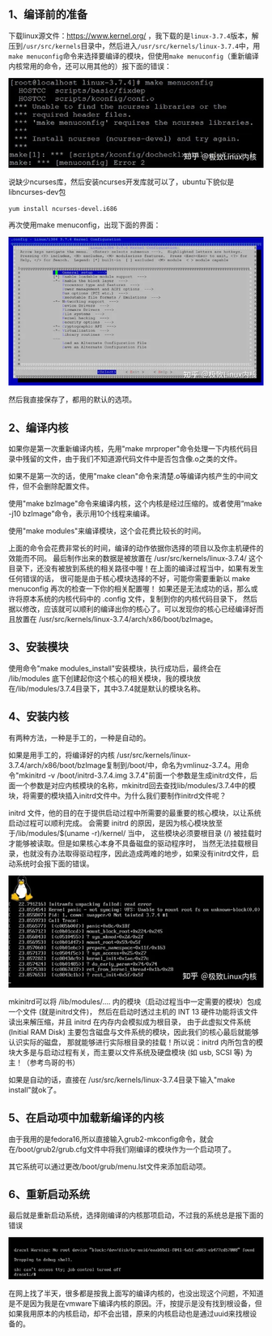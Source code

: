 ## **1、编译前的准备**

下载linux源文件：https://www.kernel.org/ ，我下载的是`linux-3.7.4`版本，解压到`/usr/src/kernels`目录中，然后进入`/usr/src/kernels/linux-3.7.4`中，用`make menuconfig`命令来选择要编译的模块，但使用`make menuconfig`（重新编译内核常用的命令，还可以用其他的）报下面的错误：

![img](img/v2-99c76217f4575d98a9001a4fd8c1681d_720w.webp)

说缺少ncurses库，然后安装ncurses开发库就可以了，ubuntu下貌似是libncurses-dev包

`yum install ncurses-devel.i686`

再次使用make menuconfig，出现下面的界面：

![img](img/v2-9749efd129f16d1a3c6f980cf3d5c7a3_720w.webp)

然后我直接保存了，都用的默认的选项。

## **2、编译内核**

如果你是第一次重新编译内核，先用"make mrproper"命令处理一下内核代码目录中残留的文件，由于我们不知道源代码文件中是否包含像.o之类的文件。

如果不是第一次的话，使用"make clean"命令来清楚.o等编译内核产生的中间文件，但不会删除配置文件。

使用"make bzImage"命令来编译内核，这个内核是经过压缩的。或者使用“make -j10 bzImage”命令，表示用10个线程来编译。

使用"make modules"来编译模块，这个会花费比较长的时间。

上面的命令会花费非常长的时间，编译的动作依据你选择的项目以及你主机硬件的效能而不同。 最后制作出来的数据是被放置在 /usr/src/kernels/linux-3.7.4/ 这个目录下，还没有被放到系统的相关路径中喔！在上面的编译过程当中，如果有发生任何错误的话， 很可能是由于核心模块选择的不好，可能你需要重新以 make menuconfig 再次的检查一下你的相关配置喔！ 如果还是无法成功的话，那么或许将原本系统的内核代码中的 .config 文件，复制到你的内核代码目录下， 然后据以修改，应该就可以顺利的编译出你的核心了。可以发现你的核心已经编译好而且放置在 /usr/src/kernels/linux-3.7.4/arch/x86/boot/bzImage。

## **3、安装模块**

使用命令"make modules_install"安装模块，执行成功后，最终会在 /lib/modules 底下创建起你这个核心的相关模块，我的模块放在/lib/modules/3.7.4目录下，其中3.7.4就是默认的模块名称。

## **4、安装内核**

有两种方法，一种是手工的，一种是自动的。

如果是用手工的，将编译好的内核 /usr/src/kernels/linux-3.7.4/arch/x86/boot/bzImage复制到/boot/中，命名为vmlinuz-3.7.4。用命令"mkinitrd -v /boot/initrd-3.7.4.img 3.7.4"前面一个参数是生成initrd文件，后面一个参数是对应内核模块的名称，mkinitrd回去查找lib/modules/3.7.4中的模块，将需要的模块插入initrd文件中。为什么我们要制作initrd文件呢？

initrd 文件，他的目的在于提供启动过程中所需要的最重要的核心模块，以让系统启动过程可以顺利完成。 会需要 initrd 的原因，是因为核心模块放至于/lib/modules/$(uname -r)/kernel/ 当中， 这些模块必须要根目录 (/) 被挂载时才能够被读取。但是如果核心本身不具备磁盘的驱动程序时， 当然无法挂载根目录，也就没有办法取得驱动程序，因此造成两难的地步，如果没有initrd文件，启动系统时会报下面的错误。

![img](img/v2-a9dc897ce503c0295a1e3f10a734bf44_720w.webp)

mkinitrd可以将 /lib/modules/.... 内的模块（启动过程当中一定需要的模块）包成一个文件 (就是initrd文件)， 然后在启动时透过主机的 INT 13 硬件功能将该文件读出来解压缩，并且 initrd 在内存内会模拟成为根目录， 由于此虚拟文件系统 (Initial RAM Disk) 主要包含磁盘与文件系统的模块，因此我们的核心最后就能够认识实际的磁盘， 那就能够进行实际根目录的挂载！所以说：initrd 内所包含的模块大多是与启动过程有关，而主要以文件系统及硬盘模块 (如 usb, SCSI 等) 为主！（参考鸟哥的书）

如果是自动的话，直接在 /usr/src/kernels/linux-3.7.4目录下输入"make install"就ok了。

## **5、在启动项中加载新编译的内核**

由于我用的是fedora16,所以直接输入grub2-mkconfig命令，就会在/boot/grub2/grub.cfg文件中将我们刚编译的模块作为一个启动项了。

其它系统可以通过更改/boot/grub/menu.lst文件来添加启动项。

## **6、重新启动系统**

最后就是重新启动系统，选择刚编译的内核那项启动，不过我的系统总是报下面的错误

![img](img/v2-f74eb8dd5e44dea0806e1aa7bd52e452_720w.webp)

在网上找了半天，很多都是按我上面写的编译内核的，也没出现这个问题，不知道是不是因为我是在vmware下编译内核的原因。汗，按提示是没有找到根设备，但如果我用原本的内核启动，却不会出错，原来的内核启动也是通过uuid来找根设备的。
